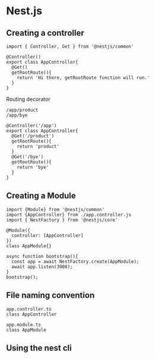 # Nest.js 
## Creating a controller
```
import { Controller, Get } from '@nestjs/common'

@Controller()
export class AppController{
  @Get()
  getRootRoute(){
    return 'Hi there, getRootRoute function will run.'    
  }
}
```
Routing decorator
```
/app/product
/app/bye

@Controller('/app')
export class AppController{
  @Get('/product')
  getRootRoute(){
    return 'product'    
  }
  @Get('/bye')
  getRootRoute(){
    return 'bye'    
  }
}
```

## Creating a Module
```
import {Module} from '@nestjs/common'
import {AppController} from ./app.controller.js
import { NestFactory } from '@nestjs/core'

@Module({
  controller: [AppController]
})
class AppModule{}

async function bootstrap(){
  const app = await NestFactory.create(AppModule);
  await app.listen(3000);
}
bootstrap();
```

## File naming convention
```
app.controller.ts
class AppController

app.module.ts
class AppModule
```

## Using the nest cli
